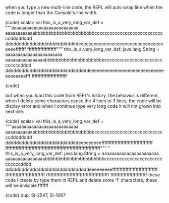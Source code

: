 when you type a new multi-line code, the REPL will auto wrap line when the code is longer than the Console's line width.

{code}
scala> val this_is_a_very_long_var_def = """aaaaaaaaaaaaaaaaaaaaaaaaaaa
aaaaaaaaaaaabbbbbbbbbbbbbbbbbbbbbbcccccccccccccccccccccccccccccdddddddd
dddddddddddddddddddddddddddeeeeeeeeeeeeeeeeeeeeeeeeeeeeeeeeeeeeefffffff
ffffffffffffffffffff"""
this_is_a_very_long_var_def: java.lang.String = aaaaaaaaaaaaaaaaaaaaaaa
aaaaaaaaaaaaaaaabbbbbbbbbbbbbbbbbbbbbbcccccccccccccccccccccccccccccdddd
dddddddddddddddddddddddddddddddeeeeeeeeeeeeeeeeeeeeeeeeeeeeeeeeeeeeefff
ffffffffffffffffffffffff

{code}

but when you load this code from REPL's history, the behavior is different, when I delete some charactors cause the 4 lines to 3 lines, the code will be display error and when I continue type very long code it will not grown into next line.

{code}
scala> val this_is_a_very_long_var_def = """aaaaaaaaaaaaaaaaaaaaaaaaaaa
aaaaaaaaaaaabbbbbbbbbbbbbbbbbbbbbbcccccccccccccccccccccccccccccdddddddd
dddddddddddddddddddddddddddeeeeeeeeefffffffffffffffffffffffffffffffffff
fffffffffffffffffffffffffffffffffffffffffffffffffffffffffffffffff"""  "
this_is_a_very_long_var_def: java.lang.String = aaaaaaaaaaaaaaaaaaaaaaa
aaaaaaaaaaaaaaaabbbbbbbbbbbbbbbbbbbbbbcccccccccccccccccccccccccccccdddd
dddddddddddddddddddddddddddddddeeeeeeeeefffffffffffffffffffffffffffffff
fffffffffffffffffffffffffff fffffffffffffffffffffffffffffffffffffffffff
fffffffffffffffffffffffff these code I create by type them in REPL and 
delete some 'f' charactors, these will be invisible fffffff


{code}
dup: SI-2547, SI-1067
